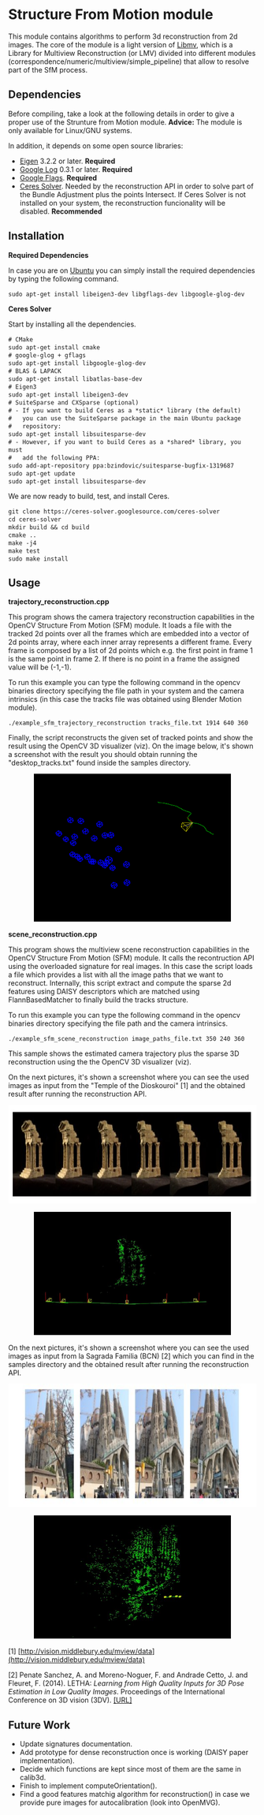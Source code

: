 Structure From Motion module
============================

This module contains algorithms to perform 3d reconstruction from 2d images. The core of the module is a light version of [Libmv](https://developer.blender.org/project/profile/59), which is a Library for Multiview Reconstruction (or LMV) divided into different modules (correspondence/numeric/multiview/simple_pipeline) that allow to resolve part of the SfM process.


Dependencies
------------

Before compiling, take a look at the following details in order to give a proper use of the Strunture from Motion module. **Advice:** The module is only available for Linux/GNU systems.

In addition, it depends on some open source libraries:

- [Eigen](http://eigen.tuxfamily.org/index.php?title=Main_Page) 3.2.2 or later. **Required**
- [Google Log](http://code.google.com/p/google-glog) 0.3.1 or later. **Required**
- [Google Flags](http://code.google.com/p/gflags). **Required**
- [Ceres Solver](http://ceres-solver.org). Needed by the reconstruction API in order to solve part of the Bundle Adjustment plus the points Intersect. If Ceres Solver is not installed on your system, the reconstruction funcionality will be disabled. **Recommended**

Installation
------------
**Required Dependencies**

In case you are on [Ubuntu](http://www.ubuntu.com/) you can simply install the required dependencies by typing the following command.

    sudo apt-get install libeigen3-dev libgflags-dev libgoogle-glog-dev

**Ceres Solver**

Start by installing all the dependencies.

    # CMake
    sudo apt-get install cmake
    # google-glog + gflags
    sudo apt-get install libgoogle-glog-dev
    # BLAS & LAPACK
    sudo apt-get install libatlas-base-dev
    # Eigen3
    sudo apt-get install libeigen3-dev
    # SuiteSparse and CXSparse (optional)
    # - If you want to build Ceres as a *static* library (the default)
    #   you can use the SuiteSparse package in the main Ubuntu package
    #   repository:
    sudo apt-get install libsuitesparse-dev
    # - However, if you want to build Ceres as a *shared* library, you must
    #   add the following PPA:
    sudo add-apt-repository ppa:bzindovic/suitesparse-bugfix-1319687
    sudo apt-get update
    sudo apt-get install libsuitesparse-dev

We are now ready to build, test, and install Ceres.

    git clone https://ceres-solver.googlesource.com/ceres-solver
    cd ceres-solver
    mkdir build && cd build
    cmake ..
    make -j4
    make test
    sudo make install

Usage
-----

**trajectory_reconstruction.cpp**

This program shows the camera trajectory reconstruction capabilities in the OpenCV Structure From Motion (SFM) module. It loads a file with the tracked 2d points over all the frames which are embedded into a vector of 2d points array, where each inner array represents a different frame. Every frame is composed by a list of 2d points which e.g. the first point in frame 1 is the same point in frame 2. If there is no point in a frame the assigned value will be (-1,-1).

To run this example you can type the following command in the opencv binaries directory specifying the file path in your system and the camera intrinsics (in this case the tracks file was obtained using Blender Motion module).

    ./example_sfm_trajectory_reconstruction tracks_file.txt 1914 640 360

Finally, the script reconstructs the given set of tracked points and show the result using the OpenCV 3D visualizer (viz). On the image below, it's shown a screenshot with the result you should obtain running the "desktop_tracks.txt" found inside the samples directory.

<p align="center">
  <img src="doc/pics/desktop_trajectory.png" width="400" height="300">
</p>

**scene_reconstruction.cpp**

This program shows the multiview scene reconstruction capabilities in the OpenCV Structure From Motion (SFM) module. It calls the recontruction API using the overloaded signature for real images. In this case the script loads a file which provides a list with all the image paths that we want to reconstruct. Internally, this script extract and compute the sparse 2d features using DAISY descriptors which are matched using FlannBasedMatcher to finally build the tracks structure.

To run this example you can type the following command in the opencv binaries directory specifying the file path  and the camera intrinsics.

    ./example_sfm_scene_reconstruction image_paths_file.txt 350 240 360

This sample shows the estimated camera trajectory plus the sparse 3D reconstruction using the the OpenCV 3D visualizer (viz).

On the next pictures, it's shown a screenshot where you can see the used images as input from the "Temple of the Dioskouroi" [1] and the obtained result after running the reconstruction API.

<p align="center">
  <img src="doc/pics/temple_input.jpg" width="800" height="200">
</p>
<p align="center">
  <img src="doc/pics/temple_reconstruction.jpg" width="400" height="250">
</p>

On the next pictures, it's shown a screenshot where you can see the used images as input from la Sagrada Familia (BCN) [2] which you can find in the samples directory and the obtained result after running the reconstruction API.

<p align="center">
  <img src="doc/pics/sagrada_familia_input.jpg" width="700" height="250">
</p>
<p align="center">
  <img src="doc/pics/sagrada_familia_reconstruction.jpg" width="400" height="250">
</p>


[1] [http://vision.middlebury.edu/mview/data](http://vision.middlebury.edu/mview/data)

[2] Penate Sanchez, A. and Moreno-Noguer, F. and Andrade Cetto, J. and Fleuret, F. (2014). LETHA: *Learning from High Quality Inputs for 3D Pose Estimation in Low Quality Images*. Proceedings of the International Conference on 3D vision (3DV). [[URL]](http://www.iri.upc.edu/research/webprojects/pau/datasets/sagfam)


Future Work
-----------

* Update signatures documentation.
* Add prototype for dense reconstruction once is working (DAISY paper implementation).
* Decide which functions are kept since most of them are the same in calib3d.
* Finish to implement computeOrientation().
* Find a good features matchig algorithm for reconstruction() in case we provide pure images for autocalibration (look into OpenMVG).
